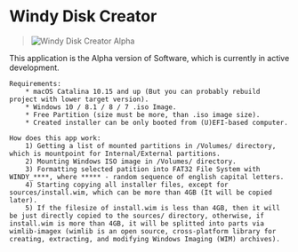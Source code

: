 # Windy Disk Creator

>![Windy Disk Creator Alpha](https://i.ibb.co/j4dL8gp/Winterboard-Preview-Screenshot.png)

This application is the Alpha version of Software, which is currently in active development.

    Requirements:
        * macOS Catalina 10.15 and up (But you can probably rebuild project with lower target version).
        * Windows 10 / 8.1 / 8 / 7 .iso Image.
        * Free Partition (size must be more, than .iso image size).
        * Created installer can be only booted from (U)EFI-based computer.
>
    How does this app work:
        1) Getting a list of mounted partitions in /Volumes/ directory, which is mountpoint for Internal/External partitions.
        2) Mounting Windows ISO image in /Volumes/ directory.
        3) Formatting selected patition into FAT32 File System with WINDY_****, where ***** - random sequence of english capital letters.
        4) Starting copying all installer files, except for sources/install.wim, which can be more than 4GB (It will be copied later).
        5) If the filesize of install.wim is less than 4GB, then it will be just directly copied to the sources/ directory, otherwise, if install.wim is more than 4GB, it will be splitted into parts via wimlib-imagex (wimlib is an open source, cross-platform library for creating, extracting, and modifying Windows Imaging (WIM) archives).
        
